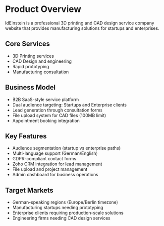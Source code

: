 # Product Overview

IdEinstein is a professional 3D printing and CAD design service company website that provides manufacturing solutions for startups and enterprises.

## Core Services
- 3D Printing services
- CAD Design and engineering
- Rapid prototyping
- Manufacturing consultation

## Business Model
- B2B SaaS-style service platform
- Dual audience targeting: Startups and Enterprise clients
- Lead generation through consultation forms
- File upload system for CAD files (100MB limit)
- Appointment booking integration

## Key Features
- Audience segmentation (startup vs enterprise paths)
- Multi-language support (German/English)
- GDPR-compliant contact forms
- Zoho CRM integration for lead management
- File upload and project management
- Admin dashboard for business operations

## Target Markets
- German-speaking regions (Europe/Berlin timezone)
- Manufacturing startups needing prototyping
- Enterprise clients requiring production-scale solutions
- Engineering firms needing CAD design services